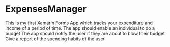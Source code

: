 # ExpensesManager
This is my first Xamarin Forms App which tracks your expenditure and income of a period of time.
The app should enable an individual to do a budget
The app should notify the user if they are about to blow their budget
Give a report of the spending habits of the user
